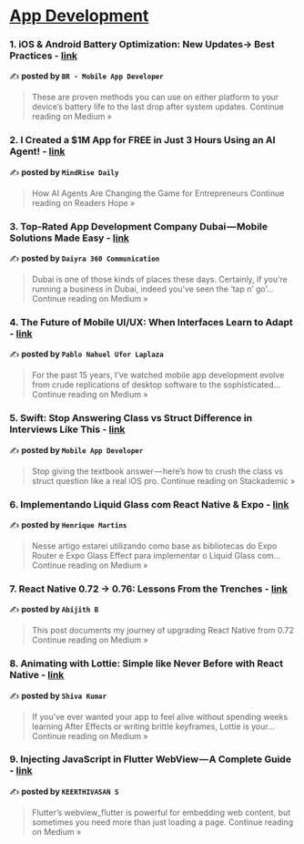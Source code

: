 
<h1><a href=https://medium.com/tag/mobile-app-development/recommended target="_blank" rel="noopener noreferrer">App Development</a></h1>
<h3>1. iOS & Android Battery Optimization: New Updates→ Best Practices - <a href="https://medium.com/@bhumibhuva18/ios-android-battery-optimization-new-updates-best-practices-d35819d6380e?source=rss------mobile_app_development-5" target="_blank" rel="noopener noreferrer">link</a></h3>

✍️ **posted by `BR - Mobile App Developer`**

<blockquote>These are proven methods you can use on either platform to your device’s battery life to the last drop after system updates.
Continue reading on Medium »</blockquote>

<h3>2. I Created a $1M App for FREE in Just 3 Hours Using an AI Agent! - <a href="https://medium.com/readers-digests/i-created-a-1m-app-for-free-in-just-3-hours-using-an-ai-agent-0cec44400dc3?source=rss------mobile_app_development-5" target="_blank" rel="noopener noreferrer">link</a></h3>

✍️ **posted by `MindRise Daily`**

<blockquote>How AI Agents Are Changing the Game for Entrepreneurs
Continue reading on Readers Hope »</blockquote>

<h3>3. Top-Rated App Development Company Dubai — Mobile Solutions Made Easy - <a href="https://medium.com/@daiyra77/top-rated-app-development-company-dubai-mobile-solutions-made-easy-1661b662c5fc?source=rss------mobile_app_development-5" target="_blank" rel="noopener noreferrer">link</a></h3>

✍️ **posted by `Daiyra 360 Communication`**

<blockquote>Dubai is one of those kinds of places these days. Certainly, if you’re running a business in Dubai, indeed you’ve seen the ‘tap n’ go’…
Continue reading on Medium »</blockquote>

<h3>4. The Future of Mobile UI/UX: When Interfaces Learn to Adapt - <a href="https://medium.com/@theAndroidMate/the-future-of-mobile-ui-ux-when-interfaces-learn-to-adapt-35646b6ef530?source=rss------mobile_app_development-5" target="_blank" rel="noopener noreferrer">link</a></h3>

✍️ **posted by `Pablo Nahuel Ufor Laplaza`**

<blockquote>For the past 15 years, I’ve watched mobile app development evolve from crude replications of desktop software to the sophisticated…
Continue reading on Medium »</blockquote>

<h3>5. Swift: Stop Answering Class vs Struct Difference in Interviews Like This - <a href="https://blog.stackademic.com/swift-stop-answering-class-vs-struct-difference-in-interviews-like-this-dafc6019d92e?source=rss------mobile_app_development-5" target="_blank" rel="noopener noreferrer">link</a></h3>

✍️ **posted by `Mobile App Developer`**

<blockquote>Stop giving the textbook answer — here’s how to crush the class vs struct question like a real iOS pro.
Continue reading on Stackademic »</blockquote>

<h3>6. Implementando Liquid Glass com React Native & Expo - <a href="https://hmartins-dev.medium.com/implementando-liquid-glass-com-react-native-expo-3f042661b032?source=rss------mobile_app_development-5" target="_blank" rel="noopener noreferrer">link</a></h3>

✍️ **posted by `Henrique Martins`**

<blockquote>Nesse artigo estarei utilizando como base as bibliotecas do Expo Router e Expo Glass Effect para implementar o Liquid Glass com…
Continue reading on Medium »</blockquote>

<h3>7. React Native 0.72 → 0.76: Lessons From the Trenches - <a href="https://medium.com/@abijith.b/react-native-0-72-0-76-lessons-from-the-trenches-0a548ba6b83f?source=rss------mobile_app_development-5" target="_blank" rel="noopener noreferrer">link</a></h3>

✍️ **posted by `Abijith B`**

<blockquote>This post documents my journey of upgrading React Native from 0.72
Continue reading on Medium »</blockquote>

<h3>8. Animating with Lottie: Simple like Never Before with React Native - <a href="https://medium.com/@shiva999421/animating-with-lottie-simple-like-never-before-with-react-native-f32f165db0a5?source=rss------mobile_app_development-5" target="_blank" rel="noopener noreferrer">link</a></h3>

✍️ **posted by `Shiva Kumar`**

<blockquote>If you’ve ever wanted your app to feel alive without spending weeks learning After Effects or writing brittle keyframes, Lottie is your…
Continue reading on Medium »</blockquote>

<h3>9. Injecting JavaScript in Flutter WebView — A Complete Guide  - <a href="https://medium.com/@keerthii/injecting-javascript-in-flutter-webview-a-complete-guide-b7a4b4286705?source=rss------mobile_app_development-5" target="_blank" rel="noopener noreferrer">link</a></h3>

✍️ **posted by `KEERTHIVASAN S`**

<blockquote>Flutter’s webview_flutter is powerful for embedding web content, but sometimes you need more than just loading a page.
Continue reading on Medium »</blockquote>

